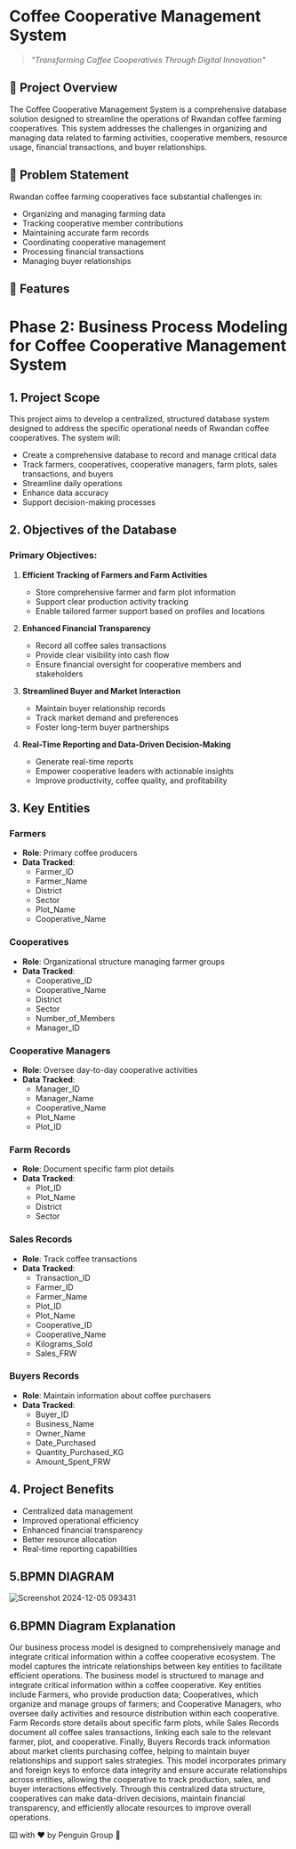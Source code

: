 # Coffee Cooperative Management System

> *"Transforming Coffee Cooperatives Through Digital Innovation"*

## 📝 Project Overview

The Coffee Cooperative Management System is a comprehensive database solution designed to streamline the operations of Rwandan coffee farming cooperatives. This system addresses the challenges in organizing and managing data related to farming activities, cooperative members, resource usage, financial transactions, and buyer relationships.

## 🎯 Problem Statement

Rwandan coffee farming cooperatives face substantial challenges in:
- Organizing and managing farming data
- Tracking cooperative member contributions
- Maintaining accurate farm records
- Coordinating cooperative management
- Processing financial transactions
- Managing buyer relationships

## 🎁 Features
# Phase 2: Business Process Modeling for Coffee Cooperative Management System

## 1. Project Scope

This project aims to develop a centralized, structured database system designed to address the specific operational needs of Rwandan coffee cooperatives. The system will:

- Create a comprehensive database to record and manage critical data
- Track farmers, cooperatives, cooperative managers, farm plots, sales transactions, and buyers
- Streamline daily operations
- Enhance data accuracy
- Support decision-making processes

## 2. Objectives of the Database

### Primary Objectives:

1. **Efficient Tracking of Farmers and Farm Activities**
   - Store comprehensive farmer and farm plot information
   - Support clear production activity tracking
   - Enable tailored farmer support based on profiles and locations

2. **Enhanced Financial Transparency**
   - Record all coffee sales transactions
   - Provide clear visibility into cash flow
   - Ensure financial oversight for cooperative members and stakeholders

3. **Streamlined Buyer and Market Interaction**
   - Maintain buyer relationship records
   - Track market demand and preferences
   - Foster long-term buyer partnerships

4. **Real-Time Reporting and Data-Driven Decision-Making**
   - Generate real-time reports
   - Empower cooperative leaders with actionable insights
   - Improve productivity, coffee quality, and profitability

## 3. Key Entities

### Farmers
- **Role**: Primary coffee producers
- **Data Tracked**:
  - Farmer_ID
  - Farmer_Name
  - District
  - Sector
  - Plot_Name
  - Cooperative_Name

### Cooperatives
- **Role**: Organizational structure managing farmer groups
- **Data Tracked**:
  - Cooperative_ID
  - Cooperative_Name
  - District
  - Sector
  - Number_of_Members
  - Manager_ID

### Cooperative Managers
- **Role**: Oversee day-to-day cooperative activities
- **Data Tracked**:
  - Manager_ID
  - Manager_Name
  - Cooperative_Name
  - Plot_Name
  - Plot_ID

### Farm Records
- **Role**: Document specific farm plot details
- **Data Tracked**:
  - Plot_ID
  - Plot_Name
  - District
  - Sector

### Sales Records
- **Role**: Track coffee transactions
- **Data Tracked**:
  - Transaction_ID
  - Farmer_ID
  - Farmer_Name
  - Plot_ID
  - Plot_Name
  - Cooperative_ID
  - Cooperative_Name
  - Kilograms_Sold
  - Sales_FRW

### Buyers Records
- **Role**: Maintain information about coffee purchasers
- **Data Tracked**:
  - Buyer_ID
  - Business_Name
  - Owner_Name
  - Date_Purchased
  - Quantity_Purchased_KG
  - Amount_Spent_FRW


## 4. Project Benefits

- Centralized data management
- Improved operational efficiency
- Enhanced financial transparency
- Better resource allocation
- Real-time reporting capabilities

## 5.BPMN DIAGRAM 
![Screenshot 2024-12-05 093431](https://github.com/user-attachments/assets/9cf2c3e8-c70a-444c-ac4d-cb84cb07496a)


## 6.BPMN Diagram Explanation

Our business process model is designed to comprehensively manage and integrate critical information within a coffee cooperative ecosystem. The model captures the intricate relationships between key entities to facilitate efficient operations.
The business model is structured to manage and integrate critical information within a coffee cooperative. Key entities include Farmers, who provide production data; Cooperatives, which organize and manage groups of farmers; and Cooperative Managers, who oversee daily activities and resource distribution within each cooperative. Farm Records store details about specific farm plots, while Sales Records document all coffee sales transactions, linking each sale to the relevant farmer, plot, and cooperative. Finally, Buyers Records track information about market clients purchasing coffee, helping to maintain buyer relationships and support sales strategies.
This model incorporates primary and foreign keys to enforce data integrity and ensure accurate relationships across entities, allowing the cooperative to track production, sales, and buyer interactions effectively. Through this centralized data structure, cooperatives can make data-driven decisions, maintain financial transparency, and efficiently allocate resources to improve overall operations.


⌨️ with ❤️ by Penguin Group 🚀
